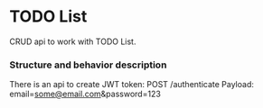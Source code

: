 # TODO List
CRUD api to work with TODO List.

### Structure and behavior description
There is an api to create JWT token:
POST   /authenticate
Payload: email=some@email.com&password=123
